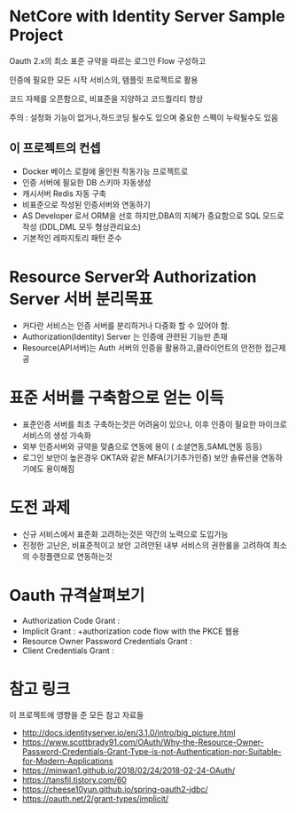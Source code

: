 ﻿# NetCore with Identity Server Sample Project

Oauth 2.x의 최소 표준 규약을 따르는 로그인 Flow 구성하고

인증에 필요한 모든 시작 서비스의, 템플릿 프로젝트로 활용

코드 자체를 오픈함으로, 비표준을 지양하고 코드퀄리티 향상

주의 : 설정화 기능이 없거나,하드코딩 될수도 있으며 중요한 스펙이 누락될수도 있음

## 이 프로젝트의 컨셉

- Docker 베이스 로컬에 올인원 작동가능 프로젝트로
- 인증 서버에 필요한 DB 스키마 자동생성
- 캐시서버 Redis 자동 구축
- 비표준으로 작성된 인증서버와 연동하기
- AS Developer 로서 ORM을 선호 하지만,DBA의 지혜가 중요함으로 SQL 모드로 작성 (DDL,DML 모두 형상관리요소)
- 기본적인 레파지토리 패턴 준수

# Resource Server와 Authorization Server 서버 분리목표

- 커다란 서비스는 인증 서버를 분리하거나 다중화 할 수 있어야 함.
- Authorization(Identity) Server 는 인증에 관련된 기능만 존재
- Resource(API서버)는 Auth 서버의 인증을 활용하고,클라이언트의 안전한 접근제공


# 표준 서버를 구축함으로 얻는 이득

- 표준인증 서버를 최초 구축하는것은 어려움이 있으나, 이후 인증이 필요한 마이크로서비스의 생성 가속화
- 외부 인증서버와 규약을 맞춤으로 연동에 용이 ( 소셜연동,SAML연동 등등)
- 로그인 보안이 높은경우 OKTA와 같은 MFA(기기추가인증) 보안 솔류션을 연동하기에도 용이해짐

# 도전 과제

- 신규 서비스에서 표준화 고려하는것은 약간의 노력으로 도입가능
- 진정한 고난은, 비표준적이고 보안 고려안된 내부 서비스의 권한롤을 고려하여 최소의 수정플랜으로 연동하는것

# Oauth 규격살펴보기

- Authorization Code Grant :
- Implicit Grant : +authorization code flow with the PKCE 웹용
- Resource Owner Password Credentials Grant : 
- Client Credentials Grant : 


# 참고 링크

이 프로젝트에 영향을 준 모든 참고 자료들

- http://docs.identityserver.io/en/3.1.0/intro/big_picture.html
- https://www.scottbrady91.com/OAuth/Why-the-Resource-Owner-Password-Credentials-Grant-Type-is-not-Authentication-nor-Suitable-for-Modern-Applications
- https://minwan1.github.io/2018/02/24/2018-02-24-OAuth/
- https://tansfil.tistory.com/60
- https://cheese10yun.github.io/spring-oauth2-jdbc/
- https://oauth.net/2/grant-types/implicit/

